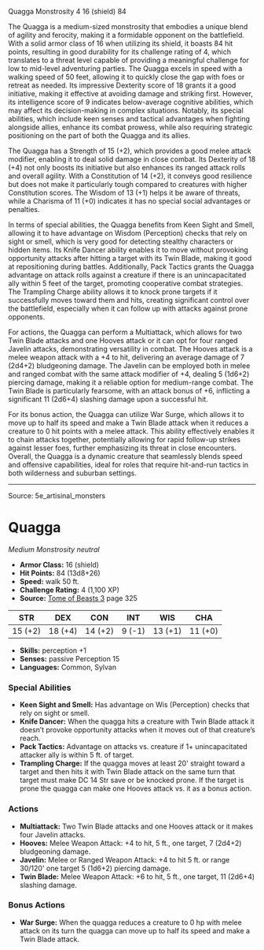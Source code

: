 <MonsterName/>Quagga</MonsterName>
<CreatureType/>Monstrosity</CreatureType>
<CR/>4</CR>
<AC/>16 (shield)</AC>
<HP/>84</HP>
<summary>The Quagga is a medium-sized monstrosity that embodies a unique blend of agility and ferocity, making it a formidable opponent on the battlefield. With a solid armor class of 16 when utilizing its shield, it boasts 84 hit points, resulting in good durability for its challenge rating of 4, which translates to a threat level capable of providing a meaningful challenge for low to mid-level adventuring parties. The Quagga excels in speed with a walking speed of 50 feet, allowing it to quickly close the gap with foes or retreat as needed. Its impressive Dexterity score of 18 grants it a good initiative, making it effective at avoiding damage and striking first. However, its intelligence score of 9 indicates below-average cognitive abilities, which may affect its decision-making in complex situations. Notably, its special abilities, which include keen senses and tactical advantages when fighting alongside allies, enhance its combat prowess, while also requiring strategic positioning on the part of both the Quagga and its allies.</summary>

<detail>

The Quagga has a Strength of 15 (+2), which provides a good melee attack modifier, enabling it to deal solid damage in close combat. Its Dexterity of 18 (+4) not only boosts its initiative but also enhances its ranged attack rolls and overall agility. With a Constitution of 14 (+2), it conveys good resilience but does not make it particularly tough compared to creatures with higher Constitution scores. The Wisdom of 13 (+1) helps it be aware of threats, while a Charisma of 11 (+0) indicates it has no special social advantages or penalties.

In terms of special abilities, the Quagga benefits from Keen Sight and Smell, allowing it to have advantage on Wisdom (Perception) checks that rely on sight or smell, which is very good for detecting stealthy characters or hidden items. Its Knife Dancer ability enables it to move without provoking opportunity attacks after hitting a target with its Twin Blade, making it good at repositioning during battles. Additionally, Pack Tactics grants the Quagga advantage on attack rolls against a creature if there is an unincapacitated ally within 5 feet of the target, promoting cooperative combat strategies. The Trampling Charge ability allows it to knock prone targets if it successfully moves toward them and hits, creating significant control over the battlefield, especially when it can follow up with attacks against prone opponents.

For actions, the Quagga can perform a Multiattack, which allows for two Twin Blade attacks and one Hooves attack or it can opt for four ranged Javelin attacks, demonstrating versatility in combat. The Hooves attack is a melee weapon attack with a +4 to hit, delivering an average damage of 7 (2d4+2) bludgeoning damage. The Javelin can be employed both in melee and ranged combat with the same attack modifier of +4, dealing 5 (1d6+2) piercing damage, making it a reliable option for medium-range combat. The Twin Blade is particularly fearsome, with an attack bonus of +6, inflicting a significant 11 (2d6+4) slashing damage upon a successful hit.

For its bonus action, the Quagga can utilize War Surge, which allows it to move up to half its speed and make a Twin Blade attack when it reduces a creature to 0 hit points with a melee attack. This ability effectively enables it to chain attacks together, potentially allowing for rapid follow-up strikes against lesser foes, further emphasizing its threat in close encounters. Overall, the Quagga is a dynamic creature that seamlessly blends speed and offensive capabilities, ideal for roles that require hit-and-run tactics in both wilderness and suburban settings.</detail>



---

Source: 5e_artisinal_monsters

# Quagga

*Medium* *Monstrosity* *neutral*

- **Armor Class:** 16 (shield)
- **Hit Points:** 84 (13d8+26)
- **Speed:** walk 50 ft.
- **Challenge Rating:** 4 (1,100 XP)
- **Source:** [Tome of Beasts 3](https://koboldpress.com/kpstore/product/tome-of-beasts-3-for-5th-edition/) page 325

| STR | DEX | CON | INT | WIS | CHA |
| --- | --- | --- | --- | --- | --- |
| 15 (+2) | 18 (+4) | 14 (+2) | 9 (-1) | 13 (+1) | 11 (+0) |

- **Skills:** perception +1
- **Senses:** passive Perception 15
- **Languages:** Common, Sylvan

### Special Abilities

- **Keen Sight and Smell:** Has advantage on Wis (Perception) checks that rely on sight or smell.
- **Knife Dancer:** When the quagga hits a creature with Twin Blade attack it doesn’t provoke opportunity attacks when it moves out of that creature’s reach.
- **Pack Tactics:** Advantage on attacks vs. creature if 1+ unincapacitated attacker ally is within 5 ft. of target.
- **Trampling Charge:** If the quagga moves at least 20' straight toward a target and then hits it with Twin Blade attack on the same turn that target must make DC 14 Str save or be knocked prone. If the target is prone the quagga can make one Hooves attack vs. it as a bonus action.

### Actions

- **Multiattack:** Two Twin Blade attacks and one Hooves attack or it makes four Javelin attacks.
- **Hooves:** Melee Weapon Attack: +4 to hit, 5 ft., one target, 7 (2d4+2) bludgeoning damage.
- **Javelin:** Melee or Ranged Weapon Attack: +4 to hit 5 ft. or range 30/120' one target 5 (1d6+2) piercing damage.
- **Twin Blade:** Melee Weapon Attack: +6 to hit, 5 ft., one target, 11 (2d6+4) slashing damage.

### Bonus Actions

- **War Surge:** When the quagga reduces a creature to 0 hp with melee attack on its turn the quagga can move up to half its speed and make a Twin Blade attack.




